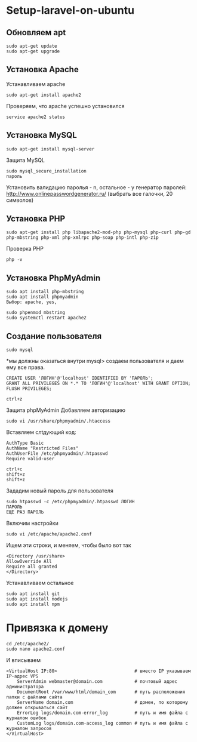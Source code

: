 # Setup-laravel-on-ubuntu

## Обновляем apt
```
sudo apt-get update
sudo apt-get upgrade
```

## Установка Apache
Устанавливаем apache
```
sudo apt-get install apache2
```
Проверяем, что apache успешно установился
```
service apache2 status
```
## Установка MySQL
```
sudo apt-get install mysql-server
```

Защита MySQL
```
sudo mysql_secure_installation
пароль
```
Установить валидацию паролья - n, остальное - y
генератор паролей: http://www.onlinepasswordgenerator.ru/ (выбрать все галочки, 20 символов) 

## Установка PHP
```
sudo apt-get install php libapache2-mod-php php-mysql php-curl php-gd php-mbstring php-xml php-xmlrpc php-soap php-intl php-zip
```

Проверка PHP
```
php -v
```

## Установка PhpMyAdmin
```
sudo apt install php-mbstring
sudo apt install phpmyadmin
Выбор: apache, yes, 
```
```
sudo phpenmod mbstring
sudo systemctl restart apache2
```

## Создание пользователя
```
sudo mysql
```
*мы должны оказаться внутри mysql>
создаем пользователя и даем ему все права.
```
CREATE USER 'ЛОГИН'@'localhost' IDENTIFIED BY 'ПАРОЛЬ';
GRANT ALL PRIVILEGES ON *.* TO 'ЛОГИН'@'localhost' WITH GRANT OPTION;
FLUSH PRIVILEGES;

ctrl+z
```

Защита phpMyAdmin
Добавляем авторизацию
```
sudo vi /usr/share/phpmyadmin/.htaccess
```

Вставляем слtдующий код:
```
AuthType Basic
AuthName "Restricted Files"
AuthUserFile /etc/phpmyadmin/.htpasswd
Require valid-user

ctrl+c
shift+z
shift+z
```

Зададим новый пароль для пользователя
```
sudo htpasswd -c /etc/phpmyadmin/.htpasswd ЛОГИН
ПАРОЛЬ
ЕЩЕ РАЗ ПАРОЛЬ
```

Включим настройки
```
sudo vi /etc/apache/apache2.conf
```

Ищем эти строки, и меняем, чтобы было вот так
```
<Directory /usr/share>
AllowOverride All
Require all granted
</Directory>
```

Устанавливаем остальное
```
sudo apt install git
sudo apt install nodejs
sudo apt install npm
```

# Привязка к домену
```
cd /etc/apache2/
sudo nano apache2.conf
```
И вписываем
```
<VirtualHost IP:80>                             # вместо IP указываем IP-адрес VPS
    ServerAdmin webmaster@domain.com            # почтовый адрес администратора
    DocumentRoot /var/www/html/domain_com       # путь расположения папки с файлами сайта
    ServerName domain.com                       # домен, по которому должен открываться сайт
    ErrorLog logs/domain.com-error_log          # путь и имя файла с журналом ошибок
    CustomLog logs/domain.com-access_log common # путь и имя файла с журналом запросов
</VirtualHost>
```

